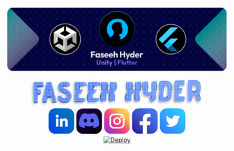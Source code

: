 <!DOCTYPE html>
<html>
<body>

![Banner](https://github.com/faseehhyder/faseehhyder/blob/main/Images/Banner.png)
  <div align="center">
    <img src="https://github.com/faseehhyder/faseehhyder/blob/main/Images/NameHeading.png" width="400">
    <br>
    <img src="https://github.com/faseehhyder/faseehhyder/blob/main/Icons/LinkedIn%20Icon%402x.png">
    <img src="https://github.com/faseehhyder/faseehhyder/blob/main/Icons/Discord%20Icon%402x.png">
    <img src="https://github.com/faseehhyder/faseehhyder/blob/main/Icons/Instagram%20Icon%402x.png">
    <img src="https://github.com/faseehhyder/faseehhyder/blob/main/Icons/FaceBook%20Icon%402x.png">
    <img src="https://github.com/faseehhyder/faseehhyder/blob/main/Icons/Twitter%402x.png">
    <br>
    <a href="https://heroku.com/deploy">
      <img  align="center"  src="https://www.herokucdn.com/deploy/button.svg" alt="Deploy">
    </a>
  </div>
</body>
</html>
  

